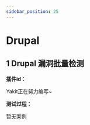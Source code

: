 ```yaml
---
sidebar_position: 25
---
```

# Drupal

## 1 Drupal 漏洞批量检测

**插件id：**

Yakit正在努力编写~

**测试过程：**

暂无案例
